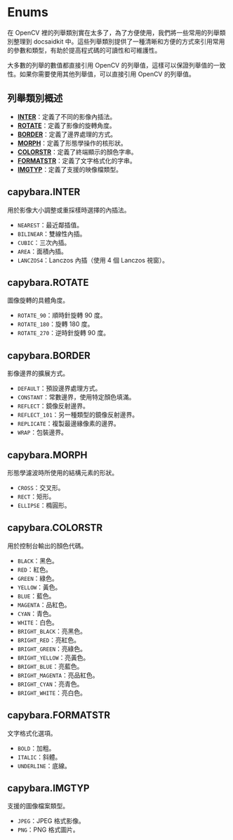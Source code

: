 # Enums

在 OpenCV 裡的列舉類別實在太多了，為了方便使用，我們將一些常用的列舉類別整理到 docsaidkit 中。這些列舉類別提供了一種清晰和方便的方式來引用常用的參數和類型，有助於提高程式碼的可讀性和可維護性。

大多數的列舉的數值都直接引用 OpenCV 的列舉值，這樣可以保證列舉值的一致性。如果你需要使用其他列舉值，可以直接引用 OpenCV 的列舉值。

## 列舉類別概述

- [**INTER**](https://github.com/DocsaidLab/Capybara/blob/975d62fba4f76db59e715c220f7a2af5ad8d050e/capybara/enums.py#L12)：定義了不同的影像內插法。
- [**ROTATE**](https://github.com/DocsaidLab/Capybara/blob/975d62fba4f76db59e715c220f7a2af5ad8d050e/capybara/enums.py#L20)：定義了影像的旋轉角度。
- [**BORDER**](https://github.com/DocsaidLab/Capybara/blob/975d62fba4f76db59e715c220f7a2af5ad8d050e/capybara/enums.py#L26)：定義了邊界處理的方式。
- [**MORPH**](https://github.com/DocsaidLab/Capybara/blob/975d62fba4f76db59e715c220f7a2af5ad8d050e/capybara/enums.py#L35)：定義了形態學操作的核形狀。
- [**COLORSTR**](https://github.com/DocsaidLab/Capybara/blob/975d62fba4f76db59e715c220f7a2af5ad8d050e/capybara/enums.py#L41)：定義了終端顯示的顏色字串。
- [**FORMATSTR**](https://github.com/DocsaidLab/Capybara/blob/975d62fba4f76db59e715c220f7a2af5ad8d050e/capybara/enums.py#L60)：定義了文字格式化的字串。
- [**IMGTYP**](https://github.com/DocsaidLab/Capybara/blob/975d62fba4f76db59e715c220f7a2af5ad8d050e/capybara/enums.py#L66)：定義了支援的映像檔類型。

## capybara.INTER

用於影像大小調整或重採樣時選擇的內插法。

- `NEAREST`：最近鄰插值。
- `BILINEAR`：雙線性內插。
- `CUBIC`：三次內插。
- `AREA`：面積內插。
- `LANCZOS4`：Lanczos 內插（使用 4 個 Lanczos 視窗）。

## capybara.ROTATE

圖像旋轉的具體角度。

- `ROTATE_90`：順時針旋轉 90 度。
- `ROTATE_180`：旋轉 180 度。
- `ROTATE_270`：逆時針旋轉 90 度。

## capybara.BORDER

影像邊界的擴展方式。

- `DEFAULT`：預設邊界處理方式。
- `CONSTANT`：常數邊界，使用特定顏色填滿。
- `REFLECT`：鏡像反射邊界。
- `REFLECT_101`：另一種類型的鏡像反射邊界。
- `REPLICATE`：複製最邊緣像素的邊界。
- `WRAP`：包裝邊界。

## capybara.MORPH

形態學濾波時所使用的結構元素的形狀。

- `CROSS`：交叉形。
- `RECT`：矩形。
- `ELLIPSE`：橢圓形。

## capybara.COLORSTR

用於控制台輸出的顏色代碼。

- `BLACK`：黑色。
- `RED`：紅色。
- `GREEN`：綠色。
- `YELLOW`：黃色。
- `BLUE`：藍色。
- `MAGENTA`：品紅色。
- `CYAN`：青色。
- `WHITE`：白色。
- `BRIGHT_BLACK`：亮黑色。
- `BRIGHT_RED`：亮紅色。
- `BRIGHT_GREEN`：亮綠色。
- `BRIGHT_YELLOW`：亮黃色。
- `BRIGHT_BLUE`：亮藍色。
- `BRIGHT_MAGENTA`：亮品紅色。
- `BRIGHT_CYAN`：亮青色。
- `BRIGHT_WHITE`：亮白色。

## capybara.FORMATSTR

文字格式化選項。

- `BOLD`：加粗。
- `ITALIC`：斜體。
- `UNDERLINE`：底線。

## capybara.IMGTYP

支援的圖像檔案類型。

- `JPEG`：JPEG 格式影像。
- `PNG`：PNG 格式圖片。

